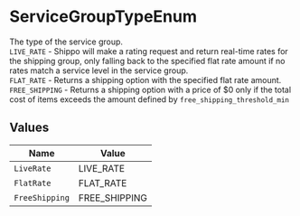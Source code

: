 # ServiceGroupTypeEnum

The type of the service group.<br> 
`LIVE_RATE` - Shippo will make a rating request and return real-time rates for the shipping group, only falling back to the specified flat rate amount if no rates match a service level in the service group.<br> 
`FLAT_RATE` - Returns a shipping option with the specified flat rate amount.<br> 
`FREE_SHIPPING` - Returns a shipping option with a price of $0 only if the total cost of items exceeds the amount defined by `free_shipping_threshold_min`


## Values

| Name           | Value          |
| -------------- | -------------- |
| `LiveRate`     | LIVE_RATE      |
| `FlatRate`     | FLAT_RATE      |
| `FreeShipping` | FREE_SHIPPING  |